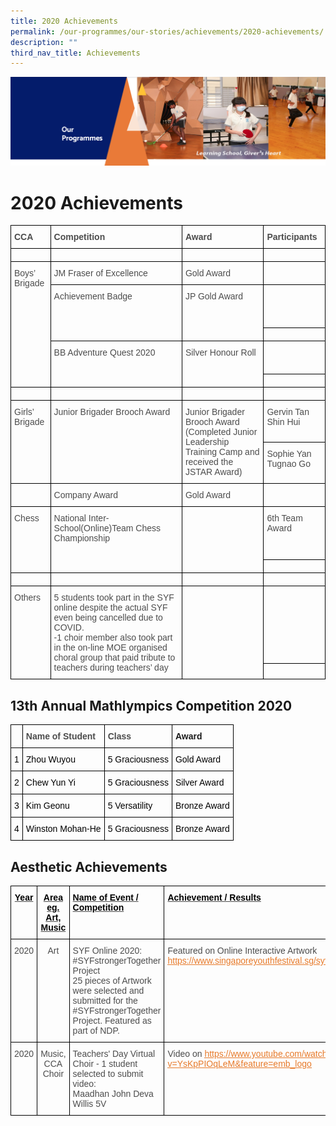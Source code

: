 ```yaml
---
title: 2020 Achievements
permalink: /our-programmes/our-stories/achievements/2020-achievements/
description: ""
third_nav_title: Achievements
---
```




![](/images/OurProgrammes.png)

2020 Achievements
=================

<style type="text/css">
.tg  {border-collapse:collapse;border-spacing:0;}
.tg td{border-color:black;border-style:solid;border-width:1px;font-family:Arial, sans-serif;font-size:14px;
  overflow:hidden;padding:10px 5px;word-break:normal;}
.tg th{border-color:black;border-style:solid;border-width:1px;font-family:Arial, sans-serif;font-size:14px;
  font-weight:normal;overflow:hidden;padding:10px 5px;word-break:normal;}
.tg .tg-q6nq{color:#4C4C4C;text-align:left;vertical-align:top}
.tg .tg-gpqx{color:#4C4C4C;font-weight:bold;text-align:left;vertical-align:top}
</style>
<table class="tg">
<thead>
  <tr>
    <th class="tg-gpqx">CCA</th>
    <th class="tg-gpqx">Competition</th>
    <th class="tg-gpqx">Award</th>
    <th class="tg-gpqx">Participants</th>
  </tr>
</thead>
<tbody>
  <tr>
    <td class="tg-gpqx"> </td>
    <td class="tg-gpqx"> </td>
    <td class="tg-gpqx"> </td>
    <td class="tg-gpqx"> </td>
  </tr>
  <tr>
    <td class="tg-q6nq" rowspan="5">Boys’ Brigade</td>
    <td class="tg-q6nq">JM Fraser of Excellence</td>
    <td class="tg-q6nq">Gold Award</td>
    <td class="tg-q6nq"> </td>
  </tr>
  <tr>
    <td class="tg-q6nq" rowspan="2">Achievement Badge</td>
    <td class="tg-q6nq" rowspan="2">JP Gold Award</td>
    <td class="tg-q6nq"> <br> <br> <br> </td>
  </tr>
  <tr>
    <td class="tg-q6nq"> </td>
  </tr>
  <tr>
    <td class="tg-q6nq" rowspan="2">BB Adventure Quest 2020</td>
    <td class="tg-q6nq" rowspan="2">Silver Honour Roll</td>
    <td class="tg-q6nq"> <br> <br> </td>
  </tr>
  <tr>
    <td class="tg-q6nq"> </td>
  </tr>
  <tr>
    <td class="tg-q6nq"> </td>
    <td class="tg-q6nq"> </td>
    <td class="tg-q6nq"> </td>
    <td class="tg-q6nq"> </td>
  </tr>
  <tr>
    <td class="tg-q6nq" rowspan="2">Girls’ Brigade</td>
    <td class="tg-q6nq" rowspan="2">Junior Brigader Brooch Award</td>
    <td class="tg-q6nq" rowspan="2">Junior Brigader Brooch Award<br>(Completed Junior Leadership Training Camp and received the JSTAR Award)</td>
    <td class="tg-q6nq">Gervin Tan Shin Hui</td>
  </tr>
  <tr>
    <td class="tg-q6nq">Sophie Yan Tugnao Go</td>
  </tr>
  <tr>
    <td class="tg-q6nq"> </td>
    <td class="tg-q6nq">Company Award</td>
    <td class="tg-q6nq">Gold Award</td>
    <td class="tg-q6nq"> </td>
  </tr>
  <tr>
    <td class="tg-q6nq" rowspan="2">Chess</td>
    <td class="tg-q6nq" rowspan="2">National Inter-School(Online)Team Chess Championship<br> </td>
    <td class="tg-q6nq" rowspan="2"> <br></td>
    <td class="tg-q6nq">6th Team Award<br> <br> <br> </td>
  </tr>
  <tr>
    <td class="tg-q6nq"> </td>
  </tr>
  <tr>
    <td class="tg-q6nq"> </td>
    <td class="tg-q6nq"> </td>
    <td class="tg-q6nq"> </td>
    <td class="tg-q6nq"> </td>
  </tr>
  <tr>
    <td class="tg-q6nq" rowspan="2">Others</td>
    <td class="tg-q6nq" rowspan="2">5 students took part in the SYF online despite the actual SYF even being cancelled due to COVID.<br>-1 choir member also took part in the on-line MOE organised choral group that paid tribute to teachers during teachers’ day</td>
    <td class="tg-q6nq" rowspan="2"> <br></td>
    <td class="tg-q6nq"> <br> <br> <br> <br> <br> </td>
  </tr>
  <tr>
    <td class="tg-q6nq"> </td>
  </tr>
</tbody>
</table>

13th Annual Mathlympics Competition 2020
----------------------------------------

<style type="text/css">
.tg  {border-collapse:collapse;border-spacing:0;}
.tg td{border-color:black;border-style:solid;border-width:1px;font-family:Arial, sans-serif;font-size:14px;
  overflow:hidden;padding:10px 5px;word-break:normal;}
.tg th{border-color:black;border-style:solid;border-width:1px;font-family:Arial, sans-serif;font-size:14px;
  font-weight:normal;overflow:hidden;padding:10px 5px;word-break:normal;}
.tg .tg-q6nq{color:#4C4C4C;text-align:left;vertical-align:top}
.tg .tg-1wig{font-weight:bold;text-align:left;vertical-align:top}
.tg .tg-gpqx{color:#4C4C4C;font-weight:bold;text-align:left;vertical-align:top}
</style>
<table class="tg">
<thead>
  <tr>
    <th class="tg-gpqx"></th>
    <th class="tg-gpqx">Name of Student</th>
    <th class="tg-gpqx">Class</th>
    <th class="tg-1wig">Award</th>
  </tr>
</thead>
<tbody>
  <tr>
    <td class="tg-q6nq"><span style="color:black">1</span></td>
    <td class="tg-q6nq"><span style="color:black">Zhou Wuyou</span></td>
    <td class="tg-q6nq"><span style="color:black">5 Graciousness</span></td>
    <td class="tg-q6nq"><span style="color:black">Gold Award</span></td>
  </tr>
  <tr>
    <td class="tg-q6nq"><span style="color:black">2</span></td>
    <td class="tg-q6nq"><span style="color:black">Chew Yun Yi</span></td>
    <td class="tg-q6nq"><span style="color:black">5 Graciousness</span></td>
    <td class="tg-q6nq"><span style="color:black">Silver Award</span></td>
  </tr>
  <tr>
    <td class="tg-q6nq"><span style="color:black">3</span></td>
    <td class="tg-q6nq"><span style="color:black">Kim Geonu</span></td>
    <td class="tg-q6nq"><span style="color:black">5 Versatility</span></td>
    <td class="tg-q6nq"><span style="color:black">Bronze Award</span></td>
  </tr>
  <tr>
    <td class="tg-q6nq"><span style="color:black">4</span></td>
    <td class="tg-q6nq"><span style="color:black">Winston Mohan-He</span></td>
    <td class="tg-q6nq"><span style="color:black">5 Graciousness</span></td>
    <td class="tg-q6nq"><span style="color:black">Bronze Award</span></td>
  </tr>
</tbody>
</table>

Aesthetic Achievements
----------------------

<style type="text/css">
.tg  {border-collapse:collapse;border-spacing:0;}
.tg td{border-color:black;border-style:solid;border-width:1px;font-family:Arial, sans-serif;font-size:14px;
  overflow:hidden;padding:10px 5px;word-break:normal;}
.tg th{border-color:black;border-style:solid;border-width:1px;font-family:Arial, sans-serif;font-size:14px;
  font-weight:normal;overflow:hidden;padding:10px 5px;word-break:normal;}
.tg .tg-q6nq{color:#4C4C4C;text-align:left;vertical-align:top}
.tg .tg-jvn1{color:#4C4C4C;font-weight:bold;text-align:left;text-decoration:underline;vertical-align:top}
.tg .tg-8dwo{color:#4C4C4C;text-align:center;vertical-align:top}
.tg .tg-cjvl{color:#4C4C4C;font-weight:bold;text-align:center;text-decoration:underline;vertical-align:top}
</style>
<table class="tg">
<thead>
  <tr>
    <th class="tg-cjvl"><span style="color:black">Year</span></th>
    <th class="tg-cjvl"><span style="color:black">Area eg. Art, Music</span></th>
    <th class="tg-jvn1"><span style="color:black">Name of Event / Competition</span></th>
    <th class="tg-jvn1"><span style="color:black">Achievement / Results</span></th>
  </tr>
</thead>
<tbody>
  <tr>
    <td class="tg-8dwo">2020</td>
    <td class="tg-8dwo">Art</td>
    <td class="tg-q6nq">SYF Online 2020: #SYFstrongerTogether Project<br>25 pieces of Artwork were selected and submitted for the #SYFstrongerTogether Project. Featured as part of NDP.</td>
    <td class="tg-q6nq">Featured on Online Interactive Artwork <a href="https://www.singaporeyouthfestival.sg/syf/public/"><span style="text-decoration:underline;color:#E77A2A">https://www.singaporeyouthfestival.sg/syf/public/</span></a></td>
  </tr>
  <tr>
    <td class="tg-8dwo">2020</td>
    <td class="tg-8dwo">Music, CCA Choir</td>
    <td class="tg-q6nq">Teachers' Day Virtual Choir - 1 student selected to submit video:<br>Maadhan John Deva Willis 5V</td>
    <td class="tg-q6nq">Video on <a href="https://www.youtube.com/watch?v=YsKpPIOqLeM&feature=emb_logo"><span style="text-decoration:underline;color:#E77A2A">https://www.youtube.com/watch?v=YsKpPIOqLeM&amp;feature=emb_logo</span></a></td>
  </tr>
</tbody>
</table>
